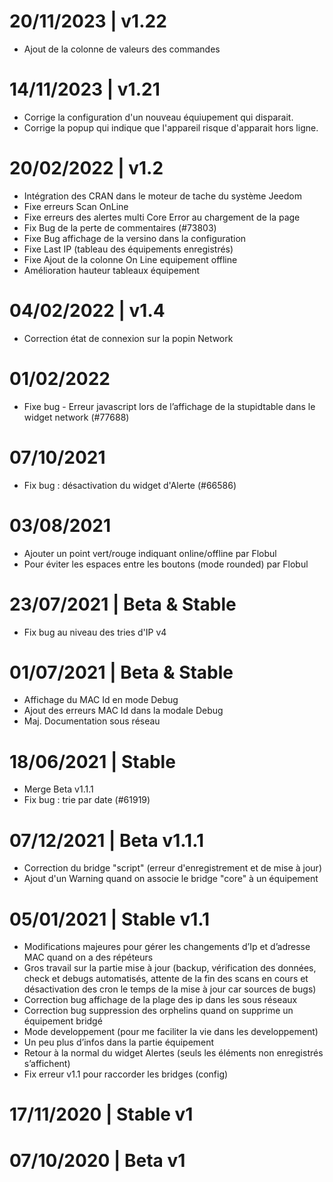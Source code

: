 # 20/11/2023 | v1.22
* Ajout de la colonne de valeurs des commandes

# 14/11/2023 | v1.21
* Corrige la configuration d'un nouveau équiupement qui disparait.
* Corrige la popup qui indique que l'appareil risque d'apparait hors ligne.

# 20/02/2022 | v1.2
* Intégration des CRAN dans le moteur de tache du système Jeedom
* Fixe erreurs Scan OnLine
* Fixe erreurs des alertes multi Core Error au chargement de la page
* Fix Bug de la perte de commentaires (#73803)
* Fixe Bug affichage de la versino dans la configuration
* Fixe Last IP (tableau des équipements enregistrés)
* Fixe Ajout de la colonne On Line equipement offline
* Amélioration hauteur tableaux équipement

# 04/02/2022 | v1.4
* Correction état de connexion sur la popin Network

# 01/02/2022
* Fixe bug - Erreur javascript lors de l’affichage de la stupidtable dans le widget network (#77688)

# 07/10/2021
* Fix bug : désactivation du widget d'Alerte (#66586)

# 03/08/2021
* Ajouter un point vert/rouge indiquant online/offline par Flobul
* Pour éviter les espaces entre les boutons (mode rounded) par Flobul

# 23/07/2021 | Beta & Stable
* Fix bug au niveau des tries d'IP v4

# 01/07/2021 | Beta & Stable

* Affichage du MAC Id en mode Debug
* Ajout des erreurs MAC Id dans la modale Debug
* Maj. Documentation sous réseau

# 18/06/2021 | Stable

* Merge Beta v1.1.1
* Fix bug : trie par date (#61919)

# 07/12/2021 | Beta v1.1.1

* Correction du bridge "script" (erreur d'enregistrement et de mise à jour)
* Ajout d'un Warning quand on associe le bridge "core" à un équipement

# 05/01/2021 | Stable v1.1

* Modifications majeures pour gérer les changements d’Ip et d’adresse MAC quand on a des répéteurs
* Gros travail sur la partie mise à jour (backup, vérification des données, check et debugs automatisés, attente de la fin des scans en cours et désactivation des cron le temps de la mise à jour car sources de bugs)
* Correction bug affichage de la plage des ip dans les sous réseaux
* Correction bug suppression des orphelins quand on supprime un équipement bridgé
* Mode developpement (pour me faciliter la vie dans les developpement)
* Un peu plus d’infos dans la partie équipement
* Retour à la normal du widget Alertes (seuls les éléments non enregistrés s’affichent)
* Fix erreur v1.1 pour raccorder les bridges (config)

# 17/11/2020 | Stable v1

# 07/10/2020 | Beta v1
